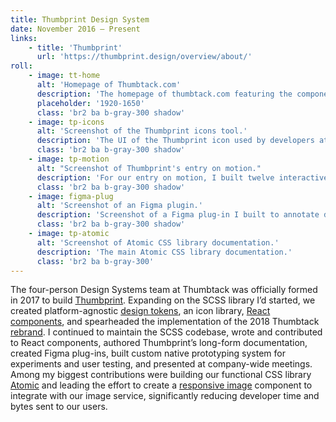 ```yaml
---
title: Thumbprint Design System
date: November 2016 — Present
links:
    - title: 'Thumbprint'
      url: 'https://thumbprint.design/overview/about/'
roll:
    - image: tt-home
      alt: 'Homepage of Thumbtack.com'
      description: 'The homepage of thumbtack.com featuring the components, icons, and Atomic CSS library of the Thumbprint design system.'
      placeholder: '1920-1650'
      class: 'br2 ba b-gray-300 shadow'
    - image: tp-icons
      alt: 'Screenshot of the Thumbprint icons tool.'
      description: 'The UI of the Thumbprint icon used by developers at Thumbtack. I redesigned and rebuilt the UI to improve the experience of finding icons.'
      class: 'br2 ba b-gray-300 shadow'
    - image: tp-motion
      alt: "Screenshot of Thumbprint's entry on motion."
      description: 'For our entry on motion, I built twelve interactive React examples to demonstrate the type and speed of animations we want to encourage.'
      class: 'br2 ba b-gray-300 shadow'
    - image: figma-plug
      alt: 'Screenshot of an Figma plugin.'
      description: 'Screenshot of a Figma plug-in I built to annotate designs, providing developers the tracking events required in code.'
      class: 'br2 ba b-gray-300 shadow'
    - image: tp-atomic
      alt: 'Screenshot of Atomic CSS library documentation.'
      description: 'The main Atomic CSS library documentation.'
      class: 'br2 ba b-gray-300'
---
```


The four-person Design Systems team at Thumbtack was officially formed in 2017 to build [Thumbprint](https://thumbprint.design). Expanding on the SCSS library I’d started, we created platform-agnostic [design tokens](https://thumbprint.design/tokens/scss/), an icon library, [React components](https://thumbprint.design/components/overview/), and spearheaded the implementation of the 2018 Thumbtack [rebrand](https://thumbtack.com/brand/). I continued to maintain the SCSS codebase, wrote and contributed to React components, authored Thumbprint’s long-form documentation, created Figma plug-ins, built custom native prototyping system for experiments and user testing, and presented at company-wide meetings. Among my biggest contributions were building our functional CSS library [Atomic](/write/functional-css.html) and leading the effort to create a [responsive image](https://developer.mozilla.org/en-US/docs/Learn/HTML/Multimedia_and_embedding/Responsive_images) component to integrate with our image service, significantly reducing developer time and bytes sent to our users.
